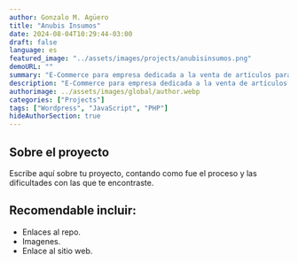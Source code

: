 ```yaml
---
author: Gonzalo M. Agüero
title: "Anubis Insumos"
date: 2024-08-04T10:29:44-03:00
draft: false
language: es
featured_image: "../assets/images/projects/anubisinsumos.png"
demoURL: ""
summary: "E-Commerce para empresa dedicada a la venta de artículos para artesanos."
description: "E-Commerce para empresa dedicada a la venta de artículos para artesanos."
authorimage: ../assets/images/global/author.webp
categories: ["Projects"]
tags: ["Wordpress", "JavaScript", "PHP"]
hideAuthorSection: true
---
```

## Sobre el proyecto
Escribe aquí sobre tu proyecto, contando como fue el proceso y las dificultades con las que te encontraste.
## Recomendable incluir:
- Enlaces al repo.
- Imagenes.
- Enlace al sitio web.

